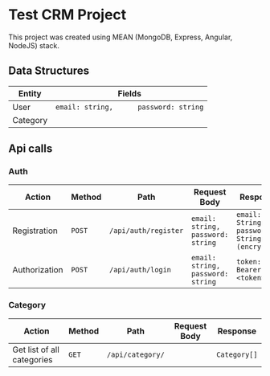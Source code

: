 # Test CRM Project

This project was created using MEAN (MongoDB, Express, Angular, NodeJS) stack.

## Data Structures

Entity | Fields
--- | ---
User | `email: string,      password: string`
Category |


## Api calls

### Auth

Action | Method | Path | Request Body | Response
--- | --- | --- | --- | ---
Registration | `POST` | `/api/auth/register` | `email: string,      password: string` | `email: String,     password: String (encrypted)`
Authorization | `POST` | `/api/auth/login` | `email: string,         password: string` | `token: Bearer <token>`

### Category

Action | Method | Path | Request Body | Response
--- | --- | --- | --- | ---
Get list of all categories | `GET` | `/api/category/` |  | `Category[]`
